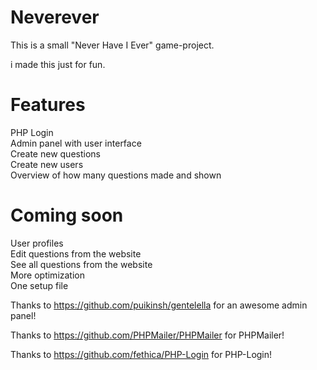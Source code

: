 # Neverever
This is a small "Never Have I Ever" game-project. 

i made this just for fun.


Features
=======
PHP Login<br>
Admin panel with user interface<br>
Create new questions<br>
Create new users<br>
Overview of how many questions made and shown<br>

Coming soon
=======
User profiles <br>
Edit questions from the website<br>
See all questions from the website<br>
More optimization<br>
One setup file<br>


Thanks to https://github.com/puikinsh/gentelella for an awesome admin panel!

Thanks to https://github.com/PHPMailer/PHPMailer for PHPMailer!

Thanks to https://github.com/fethica/PHP-Login for PHP-Login!